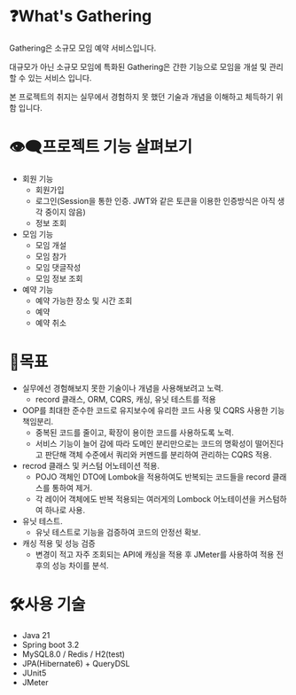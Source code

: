 # ❓What's Gathering
Gathering은 소규모 모임 예약 서비스입니다.

대규모가 아닌 소규모 모임에 특화된 Gathering은 간한 기능으로 모임을 개설 및 관리할 수 있는 서비스 입니다.

본 프로젝트의 취지는 실무에서 경험하지 못 했던 기술과 개념을 이해하고 체득하기 위함 입니다.

# 👁️‍🗨️프로젝트 기능 살펴보기
- 회원 기능
  - 회원가입
  - 로그인(Session을 통한 인증. JWT와 같은 토큰을 이용한 인증방식은 아직 생각 중이지 않음)
  - 정보 조회
- 모임 기능
  - 모임 개설
  - 모임 참가
  - 모임 댓글작성
  - 모임 정보 조회
- 예약 기능
  - 예약 가능한 장소 및 시간 조회
  - 예약
  - 예약 취소

# 🎯목표
- 실무에선 경험해보지 못한 기술이나 개념을 사용해보려고 노력.
  - record 클래스, ORM, CQRS, 캐싱, 유닛 테스트를 적용
- OOP를 최대한 준수한 코드로 유지보수에 유리한 코드 사용 및 CQRS 사용한 기능 책임분리.
  - 중복된 코드를 줄이고, 확장이 용이한 코드를 사용하도록 노력.
  - 서비스 기능이 늘어 감에 따라 도메인 분리만으로는 코드의 명확성이 떨어진다고 판단해 객체 수준에서 쿼리와 커멘드를 분리하여 관리하는 CQRS 적용.
- recrod 클래스 및 커스텀 어노테이션 적용.
  - POJO 객체인 DTO에 Lombok을 적용하여도 반복되는 코드들을 record 클래스를 통하여 제거.
  - 각 레이어 객체에도 반복 적용되는 여러게의 Lombock 어노테이션을 커스텀하여 하나로 사용.
- 유닛 테스트.
  - 유닛 테스트로 기능을 검증하여 코드의 안정선 확보.
- 캐싱 적용 및 성능 검증
  - 변경이 적고 자주 조회되는 API에 캐싱을 적용 후 JMeter를 사용하여 적용 전후의 성능 차이를 분석.

 # 🛠️사용 기술
 - Java 21
 - Spring boot 3.2
 - MySQL8.0 / Redis / H2(test)
 - JPA(Hibernate6) + QueryDSL
 - JUnit5
 - JMeter
